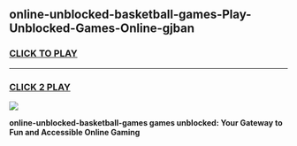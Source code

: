 
## online-unblocked-basketball-games-Play-Unblocked-Games-Online-gjban
<h3>
<a href="https://premium76.site?title=online-unblocked-basketball-games&ref=24A">CLICK TO PLAY</a></h3>
<hr>

<h3>
<a href="https://premium76.site?title=online-unblocked-basketball-games&ref=24A">CLICK 2 PLAY</a>
  
</h3>

<a href="https://premium76.site?title=online-unblocked-basketball-games&ref=24A"><img src="https://clearcache.store/games.png"></a>


**online-unblocked-basketball-games games unblocked: Your Gateway to Fun and Accessible Online Gaming**
